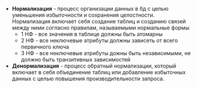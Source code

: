 - **Нормализация** - процесс организации данных в бд с целью уменьшения избыточности и сохранения целостности. Нормализация включает себя создание таблиц и созданию связей между ними согласно правилам, называемыми нормальные формы
	- 1 НФ - все значения в таблице должны быть атомарны
	- 2 НФ - все неключевые атрибуты должны зависеть от всего первичного ключа
	- 3 НФ - все неключевые атрибуты дожны быть независимыми, не должно быть транзитивных зависимостей
- **Денормализация** - процесс обратный нормализации, который включает в себя объединение таблиц или добавление избыточных данных с целью повышения производительности запроса. 
